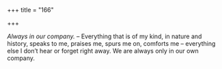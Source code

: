 +++
title = "166"

+++

*Always in our company.* – Everything that is of my kind, in nature and history, speaks to me, praises me, spurs me on, comforts me – everything else I don’t hear or forget right away. We are always only in our own company.


